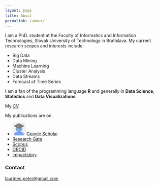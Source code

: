 ```yaml
---
layout: page
title: About
permalink: /about/
---
```


I am a PhD. student at the Faculty of Informatics and Information Technologies, Slovak University of Technology in Bratislava. My current research scopes and interests include:

 * Big Data
 * Data Mining
 * Machine Learning
 * Cluster Analysis
 * Data Streams
 * Forecast of Time Series

I am a fan of the programming language **R** and generally in **Data Science**, **Statistics** and **Data Visualizations**.

My [CV](/images/CV.pdf).

My publications are on:

 * <img src="images/Avatars/avatar_scholar.png?raw=true" width="42" height="42"/> [Google Scholar](https://scholar.google.sk/citations?user=1fEwHTkAAAAJ&hl=en)
 * [Research Gate](https://www.researchgate.net/profile/Peter_Laurinec)
 * [Scopus](http://www.researcherid.com/rid/Q-2356-2016)
 * [ORCID](http://orcid.org/0000-0002-3501-8783)
 * [Impactstory](https://impactstory.org/u/0000-0002-3501-8783/publications).

### Contact

[laurinec.peter@gmail.com](mailto:laurinec.peter@gmail.com)